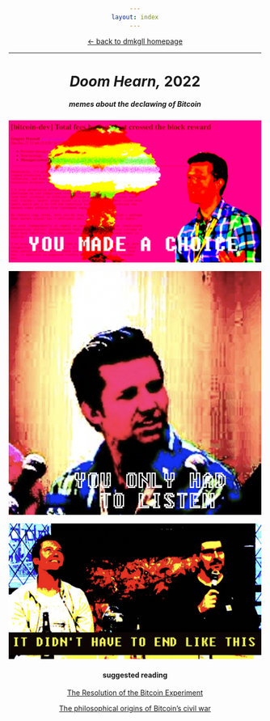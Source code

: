 ```yaml
---
layout: index
---
```


<style>body{max-width:500px;margin:auto;padding:10px;text-align:center;}h1,h5{text-align:center;}img{max-width:100%;}</style>

<p><a href="/">← back to dmkgll homepage</a></p>

---


# *Doom Hearn,* 2022

##### memes about the declawing of Bitcoin

![Doom Hearn](/assets/doomhearn1.png)

![Doom Hearn](/assets/doomhearn2.png)

![Doom Hearn](/assets/doomhearn3.png)

#### suggested reading

[The Resolution of the Bitcoin Experiment](https://blog.plan99.net/the-resolution-of-the-bitcoin-experiment-dabb30201f7)

[The philosophical origins of Bitcoin’s civil war](https://medium.com/mike-hearn/the-philosophical-origins-of-bitcoins-civil-war-400468335377)
